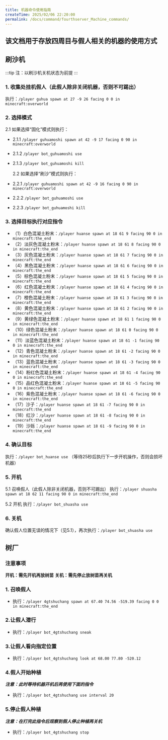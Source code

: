 ```yaml
---
title: 机器命令使用指南
createTime: 2025/02/06 22:20:00
permalink: /docs/command/fourthserver_Machine_commands/
---
```

## **该文档用于存放四周目与假人相关的机器的使用方式**

## **刷沙机**

:::tip 
注：以刷沙机关机状态为前提
:::
### 1. 收集处挂机假人（此假人除非关闭机器，否则不可踢出）

   执行：`/player guhua spawn at 27 -9 26 facing 0 0 in minecraft:overworld`

### 2. 选择模式

   2.1 如果选择“固化”模式则执行：

- 2.1.1 `/player guhuamoshi spawn at 42 -9 17 facing 0 90 in minecraft:overworld`
- 2.1.2 `/player bot_guhuamoshi use`
- 2.1.3 `/player bot_guhuamoshi kill`

   2.2 如果选择“刷沙”模式则执行：

- 2.2.1 `/player guhuamoshi spawn at 42 -9 16 facing 0 90 in minecraft:overworld`
- 2.2.2 `/player bot_guhuamoshi use`
- 2.2.3 `/player bot_guhuamoshi kill`

### 3. 选择目标执行对应指令

- （1）白色混凝土粉末：`/player huanse spawn at 18 61 9 facing 90 0 in minecraft:the_end`
- （2）淡灰色混凝土粉末：`/player huanse spawn at 18 61 8 facing 90 0 in minecraft:the_end`
- （3）灰色混凝土粉末：`/player huanse spawn at 18 61 7 facing 90 0 in minecraft:the_end`
- （4）黑色混凝土粉末：`/player huanse spawn at 18 61 6 facing 90 0 in minecraft:the_end`
- （5）棕色混凝土粉末：`/player huanse spawn at 18 61 5 facing 90 0 in minecraft:the_end`
- （6）红色混凝土粉末：`/player huanse spawn at 18 61 4 facing 90 0 in minecraft:the_end`
- （7）橙色混凝土粉末：`/player huanse spawn at 18 61 3 facing 90 0 in minecraft:the_end`
- （8）黄色混凝土粉末：`/player huanse spawn at 18 61 2 facing 90 0 in minecraft:the_end`
- （9）黄绿色混凝土粉末：`/player huanse spawn at 18 61 1 facing 90 0 in minecraft:the_end`
- （10）绿色混凝土粉末：`/player huanse spawn at 18 61 0 facing 90 0 in minecraft:the_end`
- （11）淡蓝色混凝土粉末：`/player huanse spawn at 18 61 -1 facing 90 0 in minecraft:the_end`
- （12）青色混凝土粉末：`/player huanse spawn at 18 61 -2 facing 90 0 in minecraft:the_end`
- （13）蓝色混凝土粉末：`/player huanse spawn at 18 61 -3 facing 90 0 in minecraft:the_end`
- （14）粉红色混凝土粉末：`/player huanse spawn at 18 61 -4 facing 90 0 in minecraft:the_end`
- （15）品红色混凝土粉末：`/player huanse spawn at 18 61 -5 facing 90 0 in minecraft:the_end`
- （16）紫色混凝土粉末：`/player huanse spawn at 18 61 -6 facing 90 0 in minecraft:the_end`
- （17）沙子：`/player huanse spawn at 18 61 -7 facing 90 0 in minecraft:the_end`
- （18）红沙：`/player huanse spawn at 18 61 -8 facing 90 0 in minecraft:the_end`
- （19）沙砾：`/player huanse spawn at 18 61 -9 facing 90 0 in minecraft:the_end`

### 4. 确认目标

   执行：`/player bot_huanse use`
   （等待25秒后执行下一步开机操作，否则会损坏机器）

### 5. 开机

   5.1 召唤假人（此假人除非关闭机器，否则不可踢出）
   执行：`/player shuasha spawn at 18 62 11 facing 90 0 in minecraft:the_end`

   5.2 开机
   执行：`/player bot_shuasha use`

### 6. 关机

   确认假人位置无误的情况下（见5.1），再次执行：`/player bot_shuasha use`

## **树厂**

### 注意事项

**开机：需先开机再放树苗**
**关机：需先停止放树苗再关机**

### 1. 召唤假人

- 执行：`/player 4gtshuchang spawn at 67.40 74.56 -519.39 facing 0 0 in minecraft:the_end`

### 2.让假人潜行

- 执行：`/player bot_4gtshuchang sneak`

### 3.让假人看向指定位置

- 执行：`/player bot_4gtshuchang look at 68.00 77.80 -520.12`

### 4.假人开始种植

***注意：此时等待机器开机后再使用下面的指令***

- 执行：`/player bot_4gtshuchang use interval 20`

### 5.停止假人种植

***注意：在打完此指令后观察到假人停止种植再关机***

- 执行：`/player bot_4gtshuchang stop`
